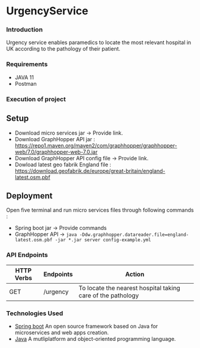 # UrgencyService

### Introduction
Urgency service enables paramedics to locate the most relevant hospital in UK according to the pathology of their patient.

### Requirements
* JAVA 11
* Postman

### Execution of project
## Setup
* Download micro services jar -> Provide link.
* Download GraphHopper API jar : https://repo1.maven.org/maven2/com/graphhopper/graphhopper-web/7.0/graphhopper-web-7.0.jar
* Download GraphHopper API config file -> Provide link.
* Dowload latest geo fabrik England file : https://download.geofabrik.de/europe/great-britain/england-latest.osm.pbf

## Deployment
Open five terminal and run micro services files through following commands :
* Spring boot jar -> Provide commands
* GraphHopper API -> `java -Ddw.graphhopper.datareader.file=england-latest.osm.pbf -jar *.jar server config-example.yml`

### API Endpoints
| HTTP Verbs | Endpoints | Action |
| --- | --- | --- |
| GET | /urgency | To locate the nearest hospital taking care of the pathology |

### Technologies Used
* [Spring boot](https://spring.io/projects/spring-boot) An open source framework based on Java for microservices and web apps creation.
* [Java](https://www.java.com/fr/) A mutliplatform and object-oriented programming language.
